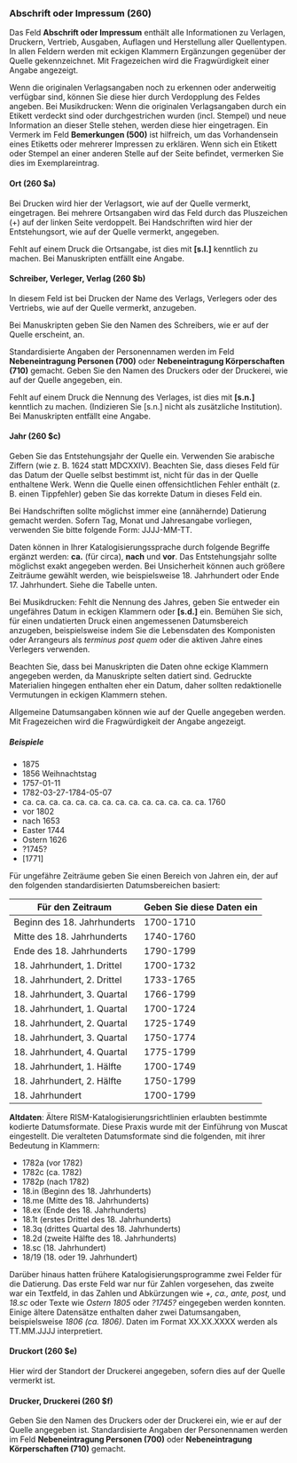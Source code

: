 ### Abschrift oder Impressum (260)

Das Feld **Abschrift oder Impressum** enthält alle Informationen zu Verlagen, Druckern, Vertrieb, Ausgaben, Auflagen und Herstellung aller Quellentypen. In allen Feldern werden mit eckigen Klammern Ergänzungen gegenüber der Quelle gekennzeichnet. Mit Fragezeichen wird die Fragwürdigkeit einer Angabe angezeigt.

Wenn die originalen Verlagsangaben noch zu erkennen oder anderweitig verfügbar sind, können Sie diese hier durch Verdopplung des Feldes angeben. Bei Musikdrucken: Wenn die originalen Verlagsangaben durch ein Etikett verdeckt sind oder durchgestrichen wurden (incl. Stempel) und neue Information an dieser Stelle stehen, werden diese hier eingetragen. Ein Vermerk im Feld **Bemerkungen (500)** ist hilfreich, um das Vorhandensein eines Etiketts oder mehrerer Impressen zu erklären. Wenn sich ein Etikett oder Stempel an einer anderen Stelle auf der Seite befindet, vermerken Sie dies im Exemplareintrag.

#### Ort (260 $a)

Bei Drucken wird hier der Verlagsort, wie auf der Quelle vermerkt, eingetragen. Bei mehrere Ortsangaben wird das Feld durch das Pluszeichen (+) auf der linken Seite verdoppelt. Bei Handschriften wird hier der Entstehungsort, wie auf der Quelle vermerkt, angegeben.

Fehlt auf einem Druck die Ortsangabe, ist dies mit **[s.l.]** kenntlich zu machen. Bei Manuskripten entfällt eine Angabe.

#### Schreiber, Verleger, Verlag (260 $b)

In diesem Feld ist bei Drucken der Name des Verlags, Verlegers oder des Vertriebs, wie auf der Quelle vermerkt, anzugeben.

Bei Manuskripten geben Sie den Namen des Schreibers, wie er auf der Quelle erscheint, an.

Standardisierte Angaben der Personennamen werden im Feld **Nebeneintragung Personen (700)** oder **Nebeneintragung Körperschaften (710)** gemacht. Geben Sie den Namen des Druckers oder der Druckerei, wie auf der Quelle angegeben, ein.

Fehlt auf einem Druck die Nennung des Verlages, ist dies mit **[s.n.]** kenntlich zu machen. (Indizieren Sie [s.n.] nicht als zusätzliche Institution). Bei Manuskripten entfällt eine Angabe.

#### Jahr (260 $c)

Geben Sie das Entstehungsjahr der Quelle ein. Verwenden Sie arabische Ziffern (wie z. B. 1624 statt MDCXXIV). Beachten Sie, dass dieses Feld für das Datum der Quelle selbst bestimmt ist, nicht für das in der Quelle enthaltene Werk. Wenn die Quelle einen offensichtlichen Fehler enthält (z. B. einen Tippfehler) geben Sie das korrekte Datum in dieses Feld ein.

Bei Handschriften sollte möglichst immer eine (annähernde) Datierung gemacht werden. Sofern Tag, Monat und Jahresangabe vorliegen, verwenden Sie bitte folgende Form: JJJJ-MM-TT.

Daten können in Ihrer Katalogisierungssprache durch folgende Begriffe ergänzt werden: **ca.** (für circa), **nach** und **vor**. Das Entstehungsjahr sollte möglichst exakt angegeben werden. Bei Unsicherheit können auch größere Zeiträume gewählt werden, wie beispielsweise 18. Jahrhundert oder Ende 17. Jahrhundert. Siehe die Tabelle unten.

Bei Musikdrucken: Fehlt die Nennung des Jahres, geben Sie entweder ein ungefähres Datum in eckigen Klammern oder **[s.d.]** ein. Bemühen Sie sich, für einen undatierten Druck einen angemessenen Datumsbereich anzugeben, beispielsweise indem Sie die Lebensdaten des Komponisten oder Arrangeurs als _terminus post quem_ oder die aktiven Jahre eines Verlegers verwenden.

Beachten Sie, dass bei Manuskripten die Daten ohne eckige Klammern angegeben werden, da Manuskripte selten datiert sind. Gedruckte Materialien hingegen enthalten eher ein Datum, daher sollten redaktionelle Vermutungen in eckigen Klammern stehen.

Allgemeine Datumsangaben können wie auf der Quelle angegeben werden. Mit Fragezeichen wird die Fragwürdigkeit der Angabe angezeigt.

##### Beispiele
 - 1875
 - 1856 Weihnachtstag
 - 1757-01-11
 - 1782-03-27-1784-05-07
 - ca. ca. ca. ca. ca. ca. ca. ca. ca. ca. ca. ca. ca. ca. 1760
 - vor 1802
 - nach 1653
 - Easter 1744
 - Ostern 1626
 - ?1745?
 - [1771]

Für ungefähre Zeiträume geben Sie einen Bereich von Jahren ein, der auf den folgenden standardisierten Datumsbereichen basiert:


| **Für den Zeitraum**        | **Geben Sie diese Daten ein** |
| --------------------------- | ----------------------------- |
| Beginn des 18. Jahrhunderts | 1700-1710                     |
| Mitte des 18. Jahrhunderts  | 1740-1760                     |
| Ende des 18. Jahrhunderts   | 1790-1799                     |
| 18. Jahrhundert, 1. Drittel | 1700-1732                     |
| 18. Jahrhundert, 2. Drittel | 1733-1765                     |
| 18. Jahrhundert, 3. Quartal | 1766-1799                     |
| 18. Jahrhundert, 1. Quartal | 1700-1724                     |
| 18. Jahrhundert, 2. Quartal | 1725-1749                     |
| 18. Jahrhundert, 3. Quartal | 1750-1774                     |
| 18. Jahrhundert, 4. Quartal | 1775-1799                     |
| 18. Jahrhundert, 1. Hälfte  | 1700-1749                     |
| 18. Jahrhundert, 2. Hälfte  | 1750-1799                     |
| 18. Jahrhundert             | 1700-1799                     |

**Altdaten**: Ältere RISM-Katalogisierungsrichtlinien erlaubten bestimmte kodierte Datumsformate. Diese Praxis wurde mit der Einführung von Muscat eingestellt. Die veralteten Datumsformate sind die folgenden, mit ihrer Bedeutung in Klammern:
- 1782a (vor 1782)
- 1782c (ca. 1782)
- 1782p (nach 1782)
- 18.in (Beginn des 18. Jahrhunderts)
- 18.me (Mitte des 18. Jahrhunderts)
- 18.ex (Ende des 18. Jahrhunderts)
- 18.1t (erstes Drittel des 18. Jahrhunderts)
- 18.3q (drittes Quartal des 18. Jahrhunderts)
- 18.2d (zweite Hälfte des 18. Jahrhunderts)
- 18.sc (18. Jahrhundert)
- 18/19 (18. oder 19. Jahrhundert)

Darüber hinaus hatten frühere Katalogisierungsprogramme zwei Felder für die Datierung. Das erste Feld war nur für Zahlen vorgesehen, das zweite war ein Textfeld, in das Zahlen und Abkürzungen wie _+, ca., ante, post,_ und _18.sc_ oder Texte wie _Ostern 1805_ oder _?1745?_ eingegeben werden konnten. Einige ältere Datensätze enthalten daher zwei Datumsangaben, beispielsweise _1806 (ca. 1806)_. Daten im Format XX.XX.XXXX werden als TT.MM.JJJJ interpretiert.


#### Druckort (260 $e)

Hier wird der Standort der Druckerei angegeben, sofern dies auf der Quelle vermerkt ist.

#### Drucker, Druckerei (260 $f)

Geben Sie den Namen des Druckers oder der Druckerei ein, wie er auf der Quelle angegeben ist. Standardisierte Angaben der Personennamen werden im Feld **Nebeneintragung Personen (700)** oder **Nebeneintragung Körperschaften (710)** gemacht.
